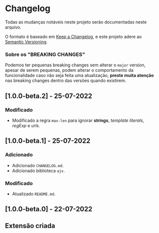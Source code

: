 # Changelog
Todas as mudanças notáveis neste projeto serão documentadas neste arquivo.

O formato é baseado em [Keep a Changelog](https://keepachangelog.com/pt-BR/1.0.0/),
e este projeto adere ao [Semantic Versioning](https://semver.org/spec/v2.0.0.html).

### Sobre os "BREAKING CHANGES"
Podemos ter pequenas breaking changes sem alterar o `major` version, apesar de serem pequenas, podem alterar o comportamento da funcionalidade caso não seja feita uma atualização, **preste muita atenção** nas breaking changes dentro das versões quando existirem.

## [1.0.0-beta.2] - 25-07-2022
### Modificado
- Modificado a regra `max-len` para ignorar **strings**, *template literals*, *regExp* e *urls*.

## [1.0.0-beta.1] - 25-07-2022
### Adicionado
- Adicionado `CHANGELOG.md`.
- Adicionado biblioteca `ajv`.

### Modificado
- Atualizado `README.md`.

## [1.0.0-beta.0] - 22-07-2022
## Extensão criada
